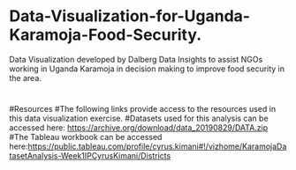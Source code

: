 # Data-Visualization-for-Uganda-Karamoja-Food-Security.
Data Visualization developed by Dalberg Data Insights to assist NGOs working in Uganda Karamoja in decision making to improve food security in the area.
#
#Resources
#The following links provide access to the resources used in this data visualization exercise.
#Datasets used for this analysis can be accessed here: https://archive.org/download/data_20190829/DATA.zip
#The Tableau workbook can be accessed here:https://public.tableau.com/profile/cyrus.kimani#!/vizhome/KaramojaDatasetAnalysis-Week1IPCyrusKimani/Districts
